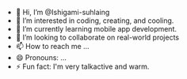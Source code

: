 - 👋 Hi, I’m @Ishigami-suhlaing
- 👀 I’m interested in coding, creating, and cooling.
- 🌱 I’m currently learning mobile app development.
- 💞️ I’m looking to collaborate on real-world projects
- 📫 How to reach me ...
- 😄 Pronouns: ...
- ⚡ Fun fact: I'm very talkactive and warm.

<!---
Ishigami-suhlaing/Ishigami-suhlaing is a ✨ special ✨ repository because its `README.md` (this file) appears on your GitHub profile.
You can click the Preview link to take a look at your changes.
--->
